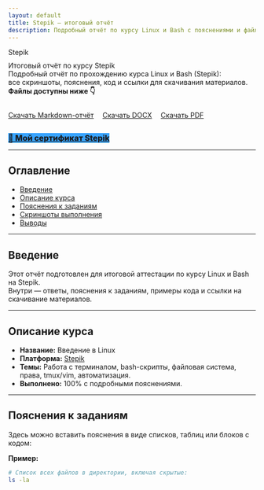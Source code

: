 ```yaml
---
layout: default
title: Stepik — итоговый отчёт
description: Подробный отчёт по курсу Linux и Bash с пояснениями и файлами для скачивания.
---
```


<div class="hero">
  <span class="blog-tag-stepik">Stepik</span>
  <div class="hero-title" style="margin-top:10px;">Итоговый отчёт по курсу Stepik</div>
  <div class="hero-desc">
    Подробный отчёт по прохождению курса Linux и Bash (Stepik):<br>
    все скриншоты, пояснения, код и ссылки для скачивания материалов.<br>
    <b>Файлы доступны ниже 👇</b>
  </div>
  <div style="margin-top:1.8em;">
    <a class="button-main" href="{{ site.baseurl }}/stepik/report.md" download>Скачать Markdown-отчёт</a>
    <a class="button-main" href="{{ site.baseurl }}/stepik/report.docx" download style="margin-left:1em;">Скачать DOCX</a>
    <a class="button-main" href="{{ site.baseurl }}/stepik/report.pdf" download style="margin-left:1em;">Скачать PDF</a>
  </div>
  <div style="margin-top:2em;">
    <a class="button-main" href="https://stepik.org/cert/2856336" target="_blank" style="background:#38a3ff;font-weight:800;font-size:1.15em;">
      🏅 Мой сертификат Stepik
    </a>
  </div>
</div>

---

## Оглавление

- [Введение](#введение)
- [Описание курса](#описание-курса)
- [Пояснения к заданиям](#пояснения-к-заданиям)
- [Скриншоты выполнения](#скриншоты-выполнения)
- [Выводы](#выводы)

---

## Введение

Этот отчёт подготовлен для итоговой аттестации по курсу Linux и Bash на Stepik.<br>
Внутри — ответы, пояснения к заданиям, примеры кода и ссылки на скачивание материалов.

---

## Описание курса

- **Название:** Введение в Linux
- **Платформа:** [Stepik](https://stepik.org/)
- **Темы:** Работа с терминалом, bash-скрипты, файловая система, права, tmux/vim, автоматизация.
- **Выполнено:** 100% с подробными пояснениями.

---

## Пояснения к заданиям

Здесь можно вставить пояснения в виде списков, таблиц или блоков с кодом:

**Пример:**
```bash
# Список всех файлов в директории, включая скрытые:
ls -la